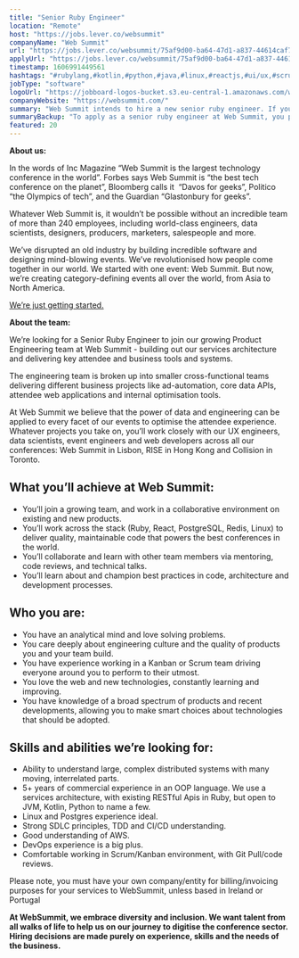 ```yaml
---
title: "Senior Ruby Engineer"
location: "Remote"
host: "https://jobs.lever.co/websummit"
companyName: "Web Summit"
url: "https://jobs.lever.co/websummit/75af9d00-ba64-47d1-a837-44614caf7c30"
applyUrl: "https://jobs.lever.co/websummit/75af9d00-ba64-47d1-a837-44614caf7c30/apply"
timestamp: 1606991449561
hashtags: "#rubylang,#kotlin,#python,#java,#linux,#reactjs,#ui/ux,#scrum,#aws,#marketing"
jobType: "software"
logoUrl: "https://jobboard-logos-bucket.s3.eu-central-1.amazonaws.com/web-summit"
companyWebsite: "https://websummit.com/"
summary: "Web Summit intends to hire a new senior ruby engineer. If you have 5+ years of commercial experience in an OOP language, consider applying."
summaryBackup: "To apply as a senior ruby engineer at Web Summit, you preferably need to have some knowledge of: #rubylang, #reactjs, #python."
featured: 20
---
```


**About us:**

In the words of Inc Magazine “Web Summit is the largest technology conference in the world”. Forbes says Web Summit is “the best tech conference on the planet”, Bloomberg calls it  “Davos for geeks”, Politico “the Olympics of tech”, and the Guardian “Glastonbury for geeks”.

Whatever Web Summit is, it wouldn’t be possible without an incredible team of more than 240 employees, including world-class engineers, data scientists, designers, producers, marketers, salespeople and more.

We’ve disrupted an old industry by building incredible software and designing mind-blowing events. We’ve revolutionised how people come together in our world. We started with one event: Web Summit. But now, we’re creating category-defining events all over the world, from Asia to North America.  

[We’re just getting started.](https://youtu.be/HmcKuSjAdL4)

**About the team:**

We’re looking for a Senior Ruby Engineer to join our growing Product Engineering team at Web Summit - building out our services architecture and delivering key attendee and business tools and systems. 

The engineering team is broken up into smaller cross-functional teams delivering different business projects like ad-automation, core data APIs, attendee web applications and internal optimisation tools. 

At Web Summit we believe that the power of data and engineering can be applied to every facet of our events to optimise the attendee experience. Whatever projects you take on, you’ll work closely with our UX engineers, data scientists, event engineers and web developers across all our conferences: Web Summit in Lisbon, RISE in Hong Kong and Collision in Toronto.

## What you’ll achieve at Web Summit:

*   You’ll join a growing team, and work in a collaborative environment on existing and new products. 
*   You’ll work across the stack (Ruby, React, PostgreSQL, Redis, Linux) to deliver quality, maintainable code that powers the best conferences in the world.
*   You’ll collaborate and learn with other team members via mentoring, code reviews, and technical talks.
*   You’ll learn about and champion best practices in code, architecture and development processes.

## Who you are:

*   You have an analytical mind and love solving problems.
*   You care deeply about engineering culture and the quality of products you and your team build.
*   You have experience working in a Kanban or Scrum team driving everyone around you to perform to their utmost.
*   You love the web and new technologies, constantly learning and improving. 
*   You have knowledge of a broad spectrum of products and recent developments, allowing you to make smart choices about technologies that should be adopted.

## Skills and abilities we’re looking for:

*   Ability to understand large, complex distributed systems with many moving, interrelated parts.
*   5+ years of commercial experience in an OOP language. We use a services architecture, with existing RESTful Apis in Ruby, but open to JVM, Kotlin, Python to name a few.
*   Linux and Postgres experience ideal.
*   Strong SDLC principles, TDD and CI/CD understanding. 
*   Good understanding of AWS. 
*   DevOps experience is a big plus.
*   Comfortable working in Scrum/Kanban environment, with Git Pull/code reviews.

Please note, you must have your own company/entity for billing/invoicing purposes for your services to WebSummit, unless based in Ireland or Portugal

**At WebSummit, we embrace diversity and inclusion. We want talent from all walks of life to help us on our journey to digitise the conference sector. Hiring decisions are made purely on experience, skills and the needs of the business.**
